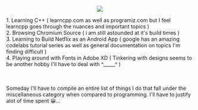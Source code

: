 <p align="center">
<img src="https://i.ibb.co/1ZmZ6Kf/ascii-art-3.png" />
 </p>
 <p align="left">
 1. Learning C++ ( learncpp.com as well as programiz.com but I feel learncpp goes through the nuances and important topics ) <br> 
 2. Browsing Chromium Source ( i am still astounded at it's build times ) 
 <br>
 3. Learning to Build Netflix as an Android App ( google has an amazing codelabs tutorial series as well as general documentation on topics I'm finding difficult ) 
 
 <br>
 4. Playing around with Fonts in Adobe XD ( Tinkering with designs seems to be another hobby I'll have to deal with ^_____^ ) 
 
 <br><br>
 Someday I'll have to compile an entire list of things I do that fall under the miscellaneous category when compared to programming. I'll have to justify alot of time spent 😀...
 </p>
